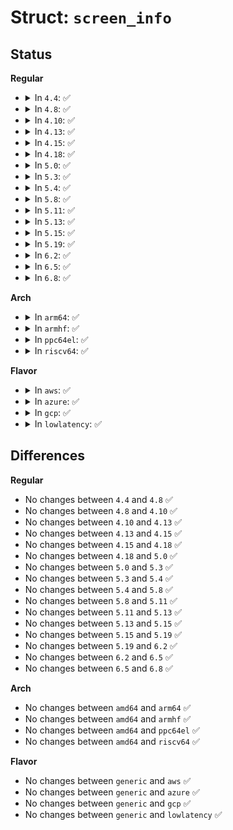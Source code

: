 # Struct: <code>screen_info</code>

## Status
<b>Regular</b>
<ul>
<li>
<details>
<summary>In <code>4.4</code>: ✅</summary>

```c
struct screen_info {
    __u8 orig_x;
    __u8 orig_y;
    __u16 ext_mem_k;
    __u16 orig_video_page;
    __u8 orig_video_mode;
    __u8 orig_video_cols;
    __u8 flags;
    __u8 unused2;
    __u16 orig_video_ega_bx;
    __u16 unused3;
    __u8 orig_video_lines;
    __u8 orig_video_isVGA;
    __u16 orig_video_points;
    __u16 lfb_width;
    __u16 lfb_height;
    __u16 lfb_depth;
    __u32 lfb_base;
    __u32 lfb_size;
    __u16 cl_magic;
    __u16 cl_offset;
    __u16 lfb_linelength;
    __u8 red_size;
    __u8 red_pos;
    __u8 green_size;
    __u8 green_pos;
    __u8 blue_size;
    __u8 blue_pos;
    __u8 rsvd_size;
    __u8 rsvd_pos;
    __u16 vesapm_seg;
    __u16 vesapm_off;
    __u16 pages;
    __u16 vesa_attributes;
    __u32 capabilities;
    __u32 ext_lfb_base;
    __u8 _reserved[2];
};
```
</details>
</li>
<li>
<details>
<summary>In <code>4.8</code>: ✅</summary>

```c
struct screen_info {
    __u8 orig_x;
    __u8 orig_y;
    __u16 ext_mem_k;
    __u16 orig_video_page;
    __u8 orig_video_mode;
    __u8 orig_video_cols;
    __u8 flags;
    __u8 unused2;
    __u16 orig_video_ega_bx;
    __u16 unused3;
    __u8 orig_video_lines;
    __u8 orig_video_isVGA;
    __u16 orig_video_points;
    __u16 lfb_width;
    __u16 lfb_height;
    __u16 lfb_depth;
    __u32 lfb_base;
    __u32 lfb_size;
    __u16 cl_magic;
    __u16 cl_offset;
    __u16 lfb_linelength;
    __u8 red_size;
    __u8 red_pos;
    __u8 green_size;
    __u8 green_pos;
    __u8 blue_size;
    __u8 blue_pos;
    __u8 rsvd_size;
    __u8 rsvd_pos;
    __u16 vesapm_seg;
    __u16 vesapm_off;
    __u16 pages;
    __u16 vesa_attributes;
    __u32 capabilities;
    __u32 ext_lfb_base;
    __u8 _reserved[2];
};
```
</details>
</li>
<li>
<details>
<summary>In <code>4.10</code>: ✅</summary>

```c
struct screen_info {
    __u8 orig_x;
    __u8 orig_y;
    __u16 ext_mem_k;
    __u16 orig_video_page;
    __u8 orig_video_mode;
    __u8 orig_video_cols;
    __u8 flags;
    __u8 unused2;
    __u16 orig_video_ega_bx;
    __u16 unused3;
    __u8 orig_video_lines;
    __u8 orig_video_isVGA;
    __u16 orig_video_points;
    __u16 lfb_width;
    __u16 lfb_height;
    __u16 lfb_depth;
    __u32 lfb_base;
    __u32 lfb_size;
    __u16 cl_magic;
    __u16 cl_offset;
    __u16 lfb_linelength;
    __u8 red_size;
    __u8 red_pos;
    __u8 green_size;
    __u8 green_pos;
    __u8 blue_size;
    __u8 blue_pos;
    __u8 rsvd_size;
    __u8 rsvd_pos;
    __u16 vesapm_seg;
    __u16 vesapm_off;
    __u16 pages;
    __u16 vesa_attributes;
    __u32 capabilities;
    __u32 ext_lfb_base;
    __u8 _reserved[2];
};
```
</details>
</li>
<li>
<details>
<summary>In <code>4.13</code>: ✅</summary>

```c
struct screen_info {
    __u8 orig_x;
    __u8 orig_y;
    __u16 ext_mem_k;
    __u16 orig_video_page;
    __u8 orig_video_mode;
    __u8 orig_video_cols;
    __u8 flags;
    __u8 unused2;
    __u16 orig_video_ega_bx;
    __u16 unused3;
    __u8 orig_video_lines;
    __u8 orig_video_isVGA;
    __u16 orig_video_points;
    __u16 lfb_width;
    __u16 lfb_height;
    __u16 lfb_depth;
    __u32 lfb_base;
    __u32 lfb_size;
    __u16 cl_magic;
    __u16 cl_offset;
    __u16 lfb_linelength;
    __u8 red_size;
    __u8 red_pos;
    __u8 green_size;
    __u8 green_pos;
    __u8 blue_size;
    __u8 blue_pos;
    __u8 rsvd_size;
    __u8 rsvd_pos;
    __u16 vesapm_seg;
    __u16 vesapm_off;
    __u16 pages;
    __u16 vesa_attributes;
    __u32 capabilities;
    __u32 ext_lfb_base;
    __u8 _reserved[2];
};
```
</details>
</li>
<li>
<details>
<summary>In <code>4.15</code>: ✅</summary>

```c
struct screen_info {
    __u8 orig_x;
    __u8 orig_y;
    __u16 ext_mem_k;
    __u16 orig_video_page;
    __u8 orig_video_mode;
    __u8 orig_video_cols;
    __u8 flags;
    __u8 unused2;
    __u16 orig_video_ega_bx;
    __u16 unused3;
    __u8 orig_video_lines;
    __u8 orig_video_isVGA;
    __u16 orig_video_points;
    __u16 lfb_width;
    __u16 lfb_height;
    __u16 lfb_depth;
    __u32 lfb_base;
    __u32 lfb_size;
    __u16 cl_magic;
    __u16 cl_offset;
    __u16 lfb_linelength;
    __u8 red_size;
    __u8 red_pos;
    __u8 green_size;
    __u8 green_pos;
    __u8 blue_size;
    __u8 blue_pos;
    __u8 rsvd_size;
    __u8 rsvd_pos;
    __u16 vesapm_seg;
    __u16 vesapm_off;
    __u16 pages;
    __u16 vesa_attributes;
    __u32 capabilities;
    __u32 ext_lfb_base;
    __u8 _reserved[2];
};
```
</details>
</li>
<li>
<details>
<summary>In <code>4.18</code>: ✅</summary>

```c
struct screen_info {
    __u8 orig_x;
    __u8 orig_y;
    __u16 ext_mem_k;
    __u16 orig_video_page;
    __u8 orig_video_mode;
    __u8 orig_video_cols;
    __u8 flags;
    __u8 unused2;
    __u16 orig_video_ega_bx;
    __u16 unused3;
    __u8 orig_video_lines;
    __u8 orig_video_isVGA;
    __u16 orig_video_points;
    __u16 lfb_width;
    __u16 lfb_height;
    __u16 lfb_depth;
    __u32 lfb_base;
    __u32 lfb_size;
    __u16 cl_magic;
    __u16 cl_offset;
    __u16 lfb_linelength;
    __u8 red_size;
    __u8 red_pos;
    __u8 green_size;
    __u8 green_pos;
    __u8 blue_size;
    __u8 blue_pos;
    __u8 rsvd_size;
    __u8 rsvd_pos;
    __u16 vesapm_seg;
    __u16 vesapm_off;
    __u16 pages;
    __u16 vesa_attributes;
    __u32 capabilities;
    __u32 ext_lfb_base;
    __u8 _reserved[2];
};
```
</details>
</li>
<li>
<details>
<summary>In <code>5.0</code>: ✅</summary>

```c
struct screen_info {
    __u8 orig_x;
    __u8 orig_y;
    __u16 ext_mem_k;
    __u16 orig_video_page;
    __u8 orig_video_mode;
    __u8 orig_video_cols;
    __u8 flags;
    __u8 unused2;
    __u16 orig_video_ega_bx;
    __u16 unused3;
    __u8 orig_video_lines;
    __u8 orig_video_isVGA;
    __u16 orig_video_points;
    __u16 lfb_width;
    __u16 lfb_height;
    __u16 lfb_depth;
    __u32 lfb_base;
    __u32 lfb_size;
    __u16 cl_magic;
    __u16 cl_offset;
    __u16 lfb_linelength;
    __u8 red_size;
    __u8 red_pos;
    __u8 green_size;
    __u8 green_pos;
    __u8 blue_size;
    __u8 blue_pos;
    __u8 rsvd_size;
    __u8 rsvd_pos;
    __u16 vesapm_seg;
    __u16 vesapm_off;
    __u16 pages;
    __u16 vesa_attributes;
    __u32 capabilities;
    __u32 ext_lfb_base;
    __u8 _reserved[2];
};
```
</details>
</li>
<li>
<details>
<summary>In <code>5.3</code>: ✅</summary>

```c
struct screen_info {
    __u8 orig_x;
    __u8 orig_y;
    __u16 ext_mem_k;
    __u16 orig_video_page;
    __u8 orig_video_mode;
    __u8 orig_video_cols;
    __u8 flags;
    __u8 unused2;
    __u16 orig_video_ega_bx;
    __u16 unused3;
    __u8 orig_video_lines;
    __u8 orig_video_isVGA;
    __u16 orig_video_points;
    __u16 lfb_width;
    __u16 lfb_height;
    __u16 lfb_depth;
    __u32 lfb_base;
    __u32 lfb_size;
    __u16 cl_magic;
    __u16 cl_offset;
    __u16 lfb_linelength;
    __u8 red_size;
    __u8 red_pos;
    __u8 green_size;
    __u8 green_pos;
    __u8 blue_size;
    __u8 blue_pos;
    __u8 rsvd_size;
    __u8 rsvd_pos;
    __u16 vesapm_seg;
    __u16 vesapm_off;
    __u16 pages;
    __u16 vesa_attributes;
    __u32 capabilities;
    __u32 ext_lfb_base;
    __u8 _reserved[2];
};
```
</details>
</li>
<li>
<details>
<summary>In <code>5.4</code>: ✅</summary>

```c
struct screen_info {
    __u8 orig_x;
    __u8 orig_y;
    __u16 ext_mem_k;
    __u16 orig_video_page;
    __u8 orig_video_mode;
    __u8 orig_video_cols;
    __u8 flags;
    __u8 unused2;
    __u16 orig_video_ega_bx;
    __u16 unused3;
    __u8 orig_video_lines;
    __u8 orig_video_isVGA;
    __u16 orig_video_points;
    __u16 lfb_width;
    __u16 lfb_height;
    __u16 lfb_depth;
    __u32 lfb_base;
    __u32 lfb_size;
    __u16 cl_magic;
    __u16 cl_offset;
    __u16 lfb_linelength;
    __u8 red_size;
    __u8 red_pos;
    __u8 green_size;
    __u8 green_pos;
    __u8 blue_size;
    __u8 blue_pos;
    __u8 rsvd_size;
    __u8 rsvd_pos;
    __u16 vesapm_seg;
    __u16 vesapm_off;
    __u16 pages;
    __u16 vesa_attributes;
    __u32 capabilities;
    __u32 ext_lfb_base;
    __u8 _reserved[2];
};
```
</details>
</li>
<li>
<details>
<summary>In <code>5.8</code>: ✅</summary>

```c
struct screen_info {
    __u8 orig_x;
    __u8 orig_y;
    __u16 ext_mem_k;
    __u16 orig_video_page;
    __u8 orig_video_mode;
    __u8 orig_video_cols;
    __u8 flags;
    __u8 unused2;
    __u16 orig_video_ega_bx;
    __u16 unused3;
    __u8 orig_video_lines;
    __u8 orig_video_isVGA;
    __u16 orig_video_points;
    __u16 lfb_width;
    __u16 lfb_height;
    __u16 lfb_depth;
    __u32 lfb_base;
    __u32 lfb_size;
    __u16 cl_magic;
    __u16 cl_offset;
    __u16 lfb_linelength;
    __u8 red_size;
    __u8 red_pos;
    __u8 green_size;
    __u8 green_pos;
    __u8 blue_size;
    __u8 blue_pos;
    __u8 rsvd_size;
    __u8 rsvd_pos;
    __u16 vesapm_seg;
    __u16 vesapm_off;
    __u16 pages;
    __u16 vesa_attributes;
    __u32 capabilities;
    __u32 ext_lfb_base;
    __u8 _reserved[2];
};
```
</details>
</li>
<li>
<details>
<summary>In <code>5.11</code>: ✅</summary>

```c
struct screen_info {
    __u8 orig_x;
    __u8 orig_y;
    __u16 ext_mem_k;
    __u16 orig_video_page;
    __u8 orig_video_mode;
    __u8 orig_video_cols;
    __u8 flags;
    __u8 unused2;
    __u16 orig_video_ega_bx;
    __u16 unused3;
    __u8 orig_video_lines;
    __u8 orig_video_isVGA;
    __u16 orig_video_points;
    __u16 lfb_width;
    __u16 lfb_height;
    __u16 lfb_depth;
    __u32 lfb_base;
    __u32 lfb_size;
    __u16 cl_magic;
    __u16 cl_offset;
    __u16 lfb_linelength;
    __u8 red_size;
    __u8 red_pos;
    __u8 green_size;
    __u8 green_pos;
    __u8 blue_size;
    __u8 blue_pos;
    __u8 rsvd_size;
    __u8 rsvd_pos;
    __u16 vesapm_seg;
    __u16 vesapm_off;
    __u16 pages;
    __u16 vesa_attributes;
    __u32 capabilities;
    __u32 ext_lfb_base;
    __u8 _reserved[2];
};
```
</details>
</li>
<li>
<details>
<summary>In <code>5.13</code>: ✅</summary>

```c
struct screen_info {
    __u8 orig_x;
    __u8 orig_y;
    __u16 ext_mem_k;
    __u16 orig_video_page;
    __u8 orig_video_mode;
    __u8 orig_video_cols;
    __u8 flags;
    __u8 unused2;
    __u16 orig_video_ega_bx;
    __u16 unused3;
    __u8 orig_video_lines;
    __u8 orig_video_isVGA;
    __u16 orig_video_points;
    __u16 lfb_width;
    __u16 lfb_height;
    __u16 lfb_depth;
    __u32 lfb_base;
    __u32 lfb_size;
    __u16 cl_magic;
    __u16 cl_offset;
    __u16 lfb_linelength;
    __u8 red_size;
    __u8 red_pos;
    __u8 green_size;
    __u8 green_pos;
    __u8 blue_size;
    __u8 blue_pos;
    __u8 rsvd_size;
    __u8 rsvd_pos;
    __u16 vesapm_seg;
    __u16 vesapm_off;
    __u16 pages;
    __u16 vesa_attributes;
    __u32 capabilities;
    __u32 ext_lfb_base;
    __u8 _reserved[2];
};
```
</details>
</li>
<li>
<details>
<summary>In <code>5.15</code>: ✅</summary>

```c
struct screen_info {
    __u8 orig_x;
    __u8 orig_y;
    __u16 ext_mem_k;
    __u16 orig_video_page;
    __u8 orig_video_mode;
    __u8 orig_video_cols;
    __u8 flags;
    __u8 unused2;
    __u16 orig_video_ega_bx;
    __u16 unused3;
    __u8 orig_video_lines;
    __u8 orig_video_isVGA;
    __u16 orig_video_points;
    __u16 lfb_width;
    __u16 lfb_height;
    __u16 lfb_depth;
    __u32 lfb_base;
    __u32 lfb_size;
    __u16 cl_magic;
    __u16 cl_offset;
    __u16 lfb_linelength;
    __u8 red_size;
    __u8 red_pos;
    __u8 green_size;
    __u8 green_pos;
    __u8 blue_size;
    __u8 blue_pos;
    __u8 rsvd_size;
    __u8 rsvd_pos;
    __u16 vesapm_seg;
    __u16 vesapm_off;
    __u16 pages;
    __u16 vesa_attributes;
    __u32 capabilities;
    __u32 ext_lfb_base;
    __u8 _reserved[2];
};
```
</details>
</li>
<li>
<details>
<summary>In <code>5.19</code>: ✅</summary>

```c
struct screen_info {
    __u8 orig_x;
    __u8 orig_y;
    __u16 ext_mem_k;
    __u16 orig_video_page;
    __u8 orig_video_mode;
    __u8 orig_video_cols;
    __u8 flags;
    __u8 unused2;
    __u16 orig_video_ega_bx;
    __u16 unused3;
    __u8 orig_video_lines;
    __u8 orig_video_isVGA;
    __u16 orig_video_points;
    __u16 lfb_width;
    __u16 lfb_height;
    __u16 lfb_depth;
    __u32 lfb_base;
    __u32 lfb_size;
    __u16 cl_magic;
    __u16 cl_offset;
    __u16 lfb_linelength;
    __u8 red_size;
    __u8 red_pos;
    __u8 green_size;
    __u8 green_pos;
    __u8 blue_size;
    __u8 blue_pos;
    __u8 rsvd_size;
    __u8 rsvd_pos;
    __u16 vesapm_seg;
    __u16 vesapm_off;
    __u16 pages;
    __u16 vesa_attributes;
    __u32 capabilities;
    __u32 ext_lfb_base;
    __u8 _reserved[2];
};
```
</details>
</li>
<li>
<details>
<summary>In <code>6.2</code>: ✅</summary>

```c
struct screen_info {
    __u8 orig_x;
    __u8 orig_y;
    __u16 ext_mem_k;
    __u16 orig_video_page;
    __u8 orig_video_mode;
    __u8 orig_video_cols;
    __u8 flags;
    __u8 unused2;
    __u16 orig_video_ega_bx;
    __u16 unused3;
    __u8 orig_video_lines;
    __u8 orig_video_isVGA;
    __u16 orig_video_points;
    __u16 lfb_width;
    __u16 lfb_height;
    __u16 lfb_depth;
    __u32 lfb_base;
    __u32 lfb_size;
    __u16 cl_magic;
    __u16 cl_offset;
    __u16 lfb_linelength;
    __u8 red_size;
    __u8 red_pos;
    __u8 green_size;
    __u8 green_pos;
    __u8 blue_size;
    __u8 blue_pos;
    __u8 rsvd_size;
    __u8 rsvd_pos;
    __u16 vesapm_seg;
    __u16 vesapm_off;
    __u16 pages;
    __u16 vesa_attributes;
    __u32 capabilities;
    __u32 ext_lfb_base;
    __u8 _reserved[2];
};
```
</details>
</li>
<li>
<details>
<summary>In <code>6.5</code>: ✅</summary>

```c
struct screen_info {
    __u8 orig_x;
    __u8 orig_y;
    __u16 ext_mem_k;
    __u16 orig_video_page;
    __u8 orig_video_mode;
    __u8 orig_video_cols;
    __u8 flags;
    __u8 unused2;
    __u16 orig_video_ega_bx;
    __u16 unused3;
    __u8 orig_video_lines;
    __u8 orig_video_isVGA;
    __u16 orig_video_points;
    __u16 lfb_width;
    __u16 lfb_height;
    __u16 lfb_depth;
    __u32 lfb_base;
    __u32 lfb_size;
    __u16 cl_magic;
    __u16 cl_offset;
    __u16 lfb_linelength;
    __u8 red_size;
    __u8 red_pos;
    __u8 green_size;
    __u8 green_pos;
    __u8 blue_size;
    __u8 blue_pos;
    __u8 rsvd_size;
    __u8 rsvd_pos;
    __u16 vesapm_seg;
    __u16 vesapm_off;
    __u16 pages;
    __u16 vesa_attributes;
    __u32 capabilities;
    __u32 ext_lfb_base;
    __u8 _reserved[2];
};
```
</details>
</li>
<li>
<details>
<summary>In <code>6.8</code>: ✅</summary>

```c
struct screen_info {
    __u8 orig_x;
    __u8 orig_y;
    __u16 ext_mem_k;
    __u16 orig_video_page;
    __u8 orig_video_mode;
    __u8 orig_video_cols;
    __u8 flags;
    __u8 unused2;
    __u16 orig_video_ega_bx;
    __u16 unused3;
    __u8 orig_video_lines;
    __u8 orig_video_isVGA;
    __u16 orig_video_points;
    __u16 lfb_width;
    __u16 lfb_height;
    __u16 lfb_depth;
    __u32 lfb_base;
    __u32 lfb_size;
    __u16 cl_magic;
    __u16 cl_offset;
    __u16 lfb_linelength;
    __u8 red_size;
    __u8 red_pos;
    __u8 green_size;
    __u8 green_pos;
    __u8 blue_size;
    __u8 blue_pos;
    __u8 rsvd_size;
    __u8 rsvd_pos;
    __u16 vesapm_seg;
    __u16 vesapm_off;
    __u16 pages;
    __u16 vesa_attributes;
    __u32 capabilities;
    __u32 ext_lfb_base;
    __u8 _reserved[2];
};
```
</details>
</li>
</ul>
<b>Arch</b>
<ul>
<li>
<details>
<summary>In <code>arm64</code>: ✅</summary>

```c
struct screen_info {
    __u8 orig_x;
    __u8 orig_y;
    __u16 ext_mem_k;
    __u16 orig_video_page;
    __u8 orig_video_mode;
    __u8 orig_video_cols;
    __u8 flags;
    __u8 unused2;
    __u16 orig_video_ega_bx;
    __u16 unused3;
    __u8 orig_video_lines;
    __u8 orig_video_isVGA;
    __u16 orig_video_points;
    __u16 lfb_width;
    __u16 lfb_height;
    __u16 lfb_depth;
    __u32 lfb_base;
    __u32 lfb_size;
    __u16 cl_magic;
    __u16 cl_offset;
    __u16 lfb_linelength;
    __u8 red_size;
    __u8 red_pos;
    __u8 green_size;
    __u8 green_pos;
    __u8 blue_size;
    __u8 blue_pos;
    __u8 rsvd_size;
    __u8 rsvd_pos;
    __u16 vesapm_seg;
    __u16 vesapm_off;
    __u16 pages;
    __u16 vesa_attributes;
    __u32 capabilities;
    __u32 ext_lfb_base;
    __u8 _reserved[2];
};
```
</details>
</li>
<li>
<details>
<summary>In <code>armhf</code>: ✅</summary>

```c
struct screen_info {
    __u8 orig_x;
    __u8 orig_y;
    __u16 ext_mem_k;
    __u16 orig_video_page;
    __u8 orig_video_mode;
    __u8 orig_video_cols;
    __u8 flags;
    __u8 unused2;
    __u16 orig_video_ega_bx;
    __u16 unused3;
    __u8 orig_video_lines;
    __u8 orig_video_isVGA;
    __u16 orig_video_points;
    __u16 lfb_width;
    __u16 lfb_height;
    __u16 lfb_depth;
    __u32 lfb_base;
    __u32 lfb_size;
    __u16 cl_magic;
    __u16 cl_offset;
    __u16 lfb_linelength;
    __u8 red_size;
    __u8 red_pos;
    __u8 green_size;
    __u8 green_pos;
    __u8 blue_size;
    __u8 blue_pos;
    __u8 rsvd_size;
    __u8 rsvd_pos;
    __u16 vesapm_seg;
    __u16 vesapm_off;
    __u16 pages;
    __u16 vesa_attributes;
    __u32 capabilities;
    __u32 ext_lfb_base;
    __u8 _reserved[2];
};
```
</details>
</li>
<li>
<details>
<summary>In <code>ppc64el</code>: ✅</summary>

```c
struct screen_info {
    __u8 orig_x;
    __u8 orig_y;
    __u16 ext_mem_k;
    __u16 orig_video_page;
    __u8 orig_video_mode;
    __u8 orig_video_cols;
    __u8 flags;
    __u8 unused2;
    __u16 orig_video_ega_bx;
    __u16 unused3;
    __u8 orig_video_lines;
    __u8 orig_video_isVGA;
    __u16 orig_video_points;
    __u16 lfb_width;
    __u16 lfb_height;
    __u16 lfb_depth;
    __u32 lfb_base;
    __u32 lfb_size;
    __u16 cl_magic;
    __u16 cl_offset;
    __u16 lfb_linelength;
    __u8 red_size;
    __u8 red_pos;
    __u8 green_size;
    __u8 green_pos;
    __u8 blue_size;
    __u8 blue_pos;
    __u8 rsvd_size;
    __u8 rsvd_pos;
    __u16 vesapm_seg;
    __u16 vesapm_off;
    __u16 pages;
    __u16 vesa_attributes;
    __u32 capabilities;
    __u32 ext_lfb_base;
    __u8 _reserved[2];
};
```
</details>
</li>
<li>
<details>
<summary>In <code>riscv64</code>: ✅</summary>

```c
struct screen_info {
    __u8 orig_x;
    __u8 orig_y;
    __u16 ext_mem_k;
    __u16 orig_video_page;
    __u8 orig_video_mode;
    __u8 orig_video_cols;
    __u8 flags;
    __u8 unused2;
    __u16 orig_video_ega_bx;
    __u16 unused3;
    __u8 orig_video_lines;
    __u8 orig_video_isVGA;
    __u16 orig_video_points;
    __u16 lfb_width;
    __u16 lfb_height;
    __u16 lfb_depth;
    __u32 lfb_base;
    __u32 lfb_size;
    __u16 cl_magic;
    __u16 cl_offset;
    __u16 lfb_linelength;
    __u8 red_size;
    __u8 red_pos;
    __u8 green_size;
    __u8 green_pos;
    __u8 blue_size;
    __u8 blue_pos;
    __u8 rsvd_size;
    __u8 rsvd_pos;
    __u16 vesapm_seg;
    __u16 vesapm_off;
    __u16 pages;
    __u16 vesa_attributes;
    __u32 capabilities;
    __u32 ext_lfb_base;
    __u8 _reserved[2];
};
```
</details>
</li>
</ul>
<b>Flavor</b>
<ul>
<li>
<details>
<summary>In <code>aws</code>: ✅</summary>

```c
struct screen_info {
    __u8 orig_x;
    __u8 orig_y;
    __u16 ext_mem_k;
    __u16 orig_video_page;
    __u8 orig_video_mode;
    __u8 orig_video_cols;
    __u8 flags;
    __u8 unused2;
    __u16 orig_video_ega_bx;
    __u16 unused3;
    __u8 orig_video_lines;
    __u8 orig_video_isVGA;
    __u16 orig_video_points;
    __u16 lfb_width;
    __u16 lfb_height;
    __u16 lfb_depth;
    __u32 lfb_base;
    __u32 lfb_size;
    __u16 cl_magic;
    __u16 cl_offset;
    __u16 lfb_linelength;
    __u8 red_size;
    __u8 red_pos;
    __u8 green_size;
    __u8 green_pos;
    __u8 blue_size;
    __u8 blue_pos;
    __u8 rsvd_size;
    __u8 rsvd_pos;
    __u16 vesapm_seg;
    __u16 vesapm_off;
    __u16 pages;
    __u16 vesa_attributes;
    __u32 capabilities;
    __u32 ext_lfb_base;
    __u8 _reserved[2];
};
```
</details>
</li>
<li>
<details>
<summary>In <code>azure</code>: ✅</summary>

```c
struct screen_info {
    __u8 orig_x;
    __u8 orig_y;
    __u16 ext_mem_k;
    __u16 orig_video_page;
    __u8 orig_video_mode;
    __u8 orig_video_cols;
    __u8 flags;
    __u8 unused2;
    __u16 orig_video_ega_bx;
    __u16 unused3;
    __u8 orig_video_lines;
    __u8 orig_video_isVGA;
    __u16 orig_video_points;
    __u16 lfb_width;
    __u16 lfb_height;
    __u16 lfb_depth;
    __u32 lfb_base;
    __u32 lfb_size;
    __u16 cl_magic;
    __u16 cl_offset;
    __u16 lfb_linelength;
    __u8 red_size;
    __u8 red_pos;
    __u8 green_size;
    __u8 green_pos;
    __u8 blue_size;
    __u8 blue_pos;
    __u8 rsvd_size;
    __u8 rsvd_pos;
    __u16 vesapm_seg;
    __u16 vesapm_off;
    __u16 pages;
    __u16 vesa_attributes;
    __u32 capabilities;
    __u32 ext_lfb_base;
    __u8 _reserved[2];
};
```
</details>
</li>
<li>
<details>
<summary>In <code>gcp</code>: ✅</summary>

```c
struct screen_info {
    __u8 orig_x;
    __u8 orig_y;
    __u16 ext_mem_k;
    __u16 orig_video_page;
    __u8 orig_video_mode;
    __u8 orig_video_cols;
    __u8 flags;
    __u8 unused2;
    __u16 orig_video_ega_bx;
    __u16 unused3;
    __u8 orig_video_lines;
    __u8 orig_video_isVGA;
    __u16 orig_video_points;
    __u16 lfb_width;
    __u16 lfb_height;
    __u16 lfb_depth;
    __u32 lfb_base;
    __u32 lfb_size;
    __u16 cl_magic;
    __u16 cl_offset;
    __u16 lfb_linelength;
    __u8 red_size;
    __u8 red_pos;
    __u8 green_size;
    __u8 green_pos;
    __u8 blue_size;
    __u8 blue_pos;
    __u8 rsvd_size;
    __u8 rsvd_pos;
    __u16 vesapm_seg;
    __u16 vesapm_off;
    __u16 pages;
    __u16 vesa_attributes;
    __u32 capabilities;
    __u32 ext_lfb_base;
    __u8 _reserved[2];
};
```
</details>
</li>
<li>
<details>
<summary>In <code>lowlatency</code>: ✅</summary>

```c
struct screen_info {
    __u8 orig_x;
    __u8 orig_y;
    __u16 ext_mem_k;
    __u16 orig_video_page;
    __u8 orig_video_mode;
    __u8 orig_video_cols;
    __u8 flags;
    __u8 unused2;
    __u16 orig_video_ega_bx;
    __u16 unused3;
    __u8 orig_video_lines;
    __u8 orig_video_isVGA;
    __u16 orig_video_points;
    __u16 lfb_width;
    __u16 lfb_height;
    __u16 lfb_depth;
    __u32 lfb_base;
    __u32 lfb_size;
    __u16 cl_magic;
    __u16 cl_offset;
    __u16 lfb_linelength;
    __u8 red_size;
    __u8 red_pos;
    __u8 green_size;
    __u8 green_pos;
    __u8 blue_size;
    __u8 blue_pos;
    __u8 rsvd_size;
    __u8 rsvd_pos;
    __u16 vesapm_seg;
    __u16 vesapm_off;
    __u16 pages;
    __u16 vesa_attributes;
    __u32 capabilities;
    __u32 ext_lfb_base;
    __u8 _reserved[2];
};
```
</details>
</li>
</ul>

## Differences
<b>Regular</b>
<ul>
<li>
No changes between <code>4.4</code> and <code>4.8</code> ✅
</li>
<li>
No changes between <code>4.8</code> and <code>4.10</code> ✅
</li>
<li>
No changes between <code>4.10</code> and <code>4.13</code> ✅
</li>
<li>
No changes between <code>4.13</code> and <code>4.15</code> ✅
</li>
<li>
No changes between <code>4.15</code> and <code>4.18</code> ✅
</li>
<li>
No changes between <code>4.18</code> and <code>5.0</code> ✅
</li>
<li>
No changes between <code>5.0</code> and <code>5.3</code> ✅
</li>
<li>
No changes between <code>5.3</code> and <code>5.4</code> ✅
</li>
<li>
No changes between <code>5.4</code> and <code>5.8</code> ✅
</li>
<li>
No changes between <code>5.8</code> and <code>5.11</code> ✅
</li>
<li>
No changes between <code>5.11</code> and <code>5.13</code> ✅
</li>
<li>
No changes between <code>5.13</code> and <code>5.15</code> ✅
</li>
<li>
No changes between <code>5.15</code> and <code>5.19</code> ✅
</li>
<li>
No changes between <code>5.19</code> and <code>6.2</code> ✅
</li>
<li>
No changes between <code>6.2</code> and <code>6.5</code> ✅
</li>
<li>
No changes between <code>6.5</code> and <code>6.8</code> ✅
</li>
</ul>
<b>Arch</b>
<ul>
<li>
No changes between <code>amd64</code> and <code>arm64</code> ✅
</li>
<li>
No changes between <code>amd64</code> and <code>armhf</code> ✅
</li>
<li>
No changes between <code>amd64</code> and <code>ppc64el</code> ✅
</li>
<li>
No changes between <code>amd64</code> and <code>riscv64</code> ✅
</li>
</ul>
<b>Flavor</b>
<ul>
<li>
No changes between <code>generic</code> and <code>aws</code> ✅
</li>
<li>
No changes between <code>generic</code> and <code>azure</code> ✅
</li>
<li>
No changes between <code>generic</code> and <code>gcp</code> ✅
</li>
<li>
No changes between <code>generic</code> and <code>lowlatency</code> ✅
</li>
</ul>
